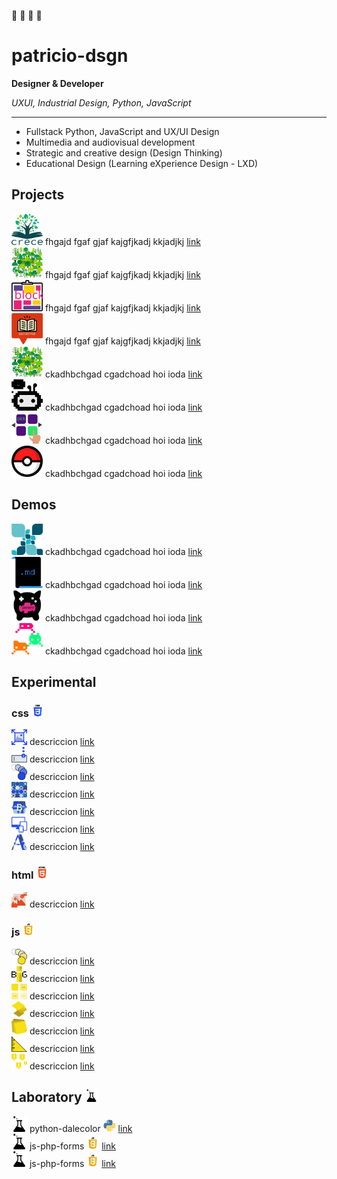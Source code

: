 🦊 🚀 💭 👾 
# patricio-dsgn
**Designer & Developer**

*UXUI, Industrial Design, Python, JavaScript*

---

- Fullstack Python, JavaScript and UX/UI Design
- Multimedia and audiovisual development
- Strategic and creative design (Design Thinking)
- Educational Design (Learning eXperience Design - LXD)

## Projects
<img style="display: inline;" src="./extras/logos/pro-crece.svg" width="50px"/> fhgajd fgaf gjaf kajgfjkadj kkjadjkj <a href="#">link</a><br>
<img style="display: inline;" src="./extras/logos/pro-bosque.svg" width="50px"/> fhgajd fgaf gjaf kajgfjkadj kkjadjkj <a href="#">link</a><br>
<img style="display: inline;" src="./extras/logos/pro-block.svg" width="50px"/> fhgajd fgaf gjaf kajgfjkadj kkjadjkj <a href="#">link</a><br>
<img style="display: inline;" src="./extras/logos/pro-books.svg" width="50px"/> fhgajd fgaf gjaf kajgfjkadj kkjadjkj <a href="#">link</a><br>
<img style="display: inline;" src="./extras/logos/pro-bosque.svg" width="50px"> ckadhbchgad cgadchoad hoi ioda  <a href="#">link</a><br>
<img style="display: inline;" src="./extras/logos/pro-bot.svg" width="50px"> ckadhbchgad cgadchoad hoi ioda  <a href="#">link</a><br>
<img style="display: inline;" src="./extras/logos/pro-catalogue.svg" width="50px"> ckadhbchgad cgadchoad hoi ioda  <a href="#">link</a><br>
<img style="display: inline;" src="./extras/logos/pro-pokedex.svg" width="50px"> ckadhbchgad cgadchoad hoi ioda  <a href="https://github.com/patricio-dsgn/js-pokedex/">link</a><br>

## Demos
<img style="display: inline;" src="./extras/logos/pro-explore.svg" width="50px"> ckadhbchgad cgadchoad hoi ioda  <a href="#">link</a><br>
<img style="display: inline;" src="./extras/logos/pro-md.svg" width="50px"> ckadhbchgad cgadchoad hoi ioda  <a href="#">link</a><br>
<img style="display: inline;" src="./extras/logos/pro-play.svg" width="50px"> ckadhbchgad cgadchoad hoi ioda  <a href="#">link</a><br>
<img style="display: inline;" src="./extras/logos/pro-source-invaders.svg" width="50px"> ckadhbchgad cgadchoad hoi ioda  <a href="https://github.com/patricio-dsgn/source-invaders/">link</a><br>

## Experimental

### css <img src="./extras/icon/__css.svg" width="20px">
<img style="display: inline;" src="./extras/logos/css-img-full.svg" width="25px"/> descriccion <a href="#">link</a><br>
<img style="display: inline;" src="./extras/logos/css-inputs.svg" width="25px"/> descriccion <a href="#">link</a><br>
<img style="display: inline;" src="./extras/logos/css-keyframes.svg" width="25px"/> descriccion <a href="#">link</a><br>
<img style="display: inline;" src="./extras/logos/css-pattern.svg" width="25px"/> descriccion <a href="#">link</a><br>
<img style="display: inline;" src="./extras/logos/css-bootstrap-patch.svg" width="25x"> descriccion <a href="#">link</a><br>
<img style="display: inline;" src="./extras/logos/css-responsive.svg" width="25x"> descriccion <a href="https://github.com/patricio-dsgn/css-responsive/">link</a><br>
<img style="display: inline;" src="./extras/logos/css-text-bg.svg" width="25x"> descriccion <a href="#">link</a><br>

### html <img src="./extras/icon/__html.svg" width="20px">
<img style="display: inline;" src="./extras/logos/html-responsive-img.svg" width="25px"> descriccion <a href="#">link</a><br>

### js <img style="display: inline;" src="./extras/icon/__javascript.svg" width="20px">
<img style="display: inline;" src="./extras/logos/js-animations-flash.svg" width="25px"> descriccion <a href="#">link</a><br>
<img style="display: inline;" src="./extras/logos/js-big-text.svg" width="25px"> descriccion <a href="https://github.com/patricio-dsgn/js-big-text/">link</a><br>
<img style="display: inline;" src="./extras/logos/js-lazyloading.svg" width="25px"> descriccion <a href="#">link</a><br>
<img style="display: inline;" src="./extras/logos/js-parallax.svg" width="25px"> descriccion <a href="#">link</a><br>
<img style="display: inline;" src="./extras/logos/js-post-it.svg" width="25px"> descriccion <a href="https://github.com/patricio-dsgn/js-post-it/">link</a><br>
<img style="display: inline;" src="./extras/logos/js-ruler.svg" width="25px"> descriccion <a href="#">link</a><br>
<img style="display: inline;" src="./extras/logos/js-tooltip.svg" width="25px"> descriccion <a href="#">link</a><br>

## Laboratory <img style="display: inline;" src="./extras/logos/lab.svg" width="20px">
<img style="display: inline;" src="./extras/logos/lab.svg" width="25px"> python-dalecolor <img style="display: inline;" src="./extras/icon/__python.svg" width="20px"> <a href="https://github.com/patricio-dsgn/python-dalecolor/">link</a><br>
<img style="display: inline;" src="./extras/logos/lab.svg" width="25px"> js-php-forms <img style="display: inline;" src="./extras/icon/__javascript.svg" width="20px"> <a href="https://github.com/patricio-dsgn/js-php-postalservice/">link</a><br>
<img style="display: inline;" src="./extras/logos/lab.svg" width="25px"> js-php-forms <img style="display: inline;" src="./extras/icon/__javascript.svg" width="20px"> <a href="#">link</a><br>




